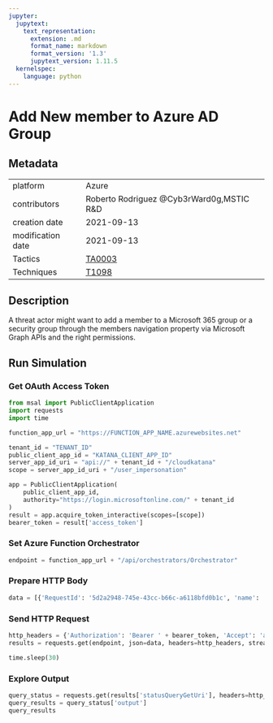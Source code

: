 ```yaml
---
jupyter:
  jupytext:
    text_representation:
      extension: .md
      format_name: markdown
      format_version: '1.3'
      jupytext_version: 1.11.5
  kernelspec:
    language: python
---
```


# Add New member to Azure AD Group


## Metadata



|                   |    |
|:------------------|:---|
| platform          | Azure |
| contributors      | Roberto Rodriguez @Cyb3rWard0g,MSTIC R&D |
| creation date     | 2021-09-13 |
| modification date | 2021-09-13 |
| Tactics           | [TA0003](https://attack.mitre.org/tactics/TA0003) |
| Techniques        | [T1098](https://attack.mitre.org/techniques/T1098) |


## Description
A threat actor might want to add a member to a Microsoft 365 group or a security group through the members navigation property via Microsoft Graph APIs and the right permissions.



## Run Simulation


### Get OAuth Access Token

```python
from msal import PublicClientApplication
import requests
import time

function_app_url = "https://FUNCTION_APP_NAME.azurewebsites.net"

tenant_id = "TENANT_ID"
public_client_app_id = "KATANA_CLIENT_APP_ID"
server_app_id_uri = "api://" + tenant_id + "/cloudkatana"
scope = server_app_id_uri + "/user_impersonation"

app = PublicClientApplication(
    public_client_app_id,
    authority="https://login.microsoftonline.com/" + tenant_id
)
result = app.acquire_token_interactive(scopes=[scope])
bearer_token = result['access_token']
```

### Set Azure Function Orchestrator

```python
endpoint = function_app_url + "/api/orchestrators/Orchestrator"
```

### Prepare HTTP Body

```python
data = [{'RequestId': '5d2a2948-745e-43cc-b66c-a6118bfd0b1c', 'name': 'Add New member to Azure AD Group', 'metadata': {'creationDate': '2021-09-13', 'modificationDate': '2021-09-13', 'description': 'A threat actor might want to add a member to a Microsoft 365 group or a security group through the members navigation property via Microsoft Graph APIs and the right permissions.\n', 'contributors': ['Roberto Rodriguez @Cyb3rWard0g', 'MSTIC R&D'], 'mitreAttack': [{'technique': 'T1098', 'tactics': ['TA0003']}]}, 'steps': [{'schema': 'atomic', 'id': 'b7547e2c-3530-4594-b6e6-ef147d2de782', 'name': 'Add New member to Azure AD Group', 'metadata': {'creationDate': '2021-09-13', 'modificationDate': '2021-09-13', 'description': 'A threat actor might want to add a member to a Microsoft 365 group or a security group through the members navigation property via Microsoft Graph APIs and the right permissions.\n', 'contributors': ['Roberto Rodriguez @Cyb3rWard0g', 'MSTIC R&D'], 'mitreAttack': [{'technique': 'T1098', 'tactics': ['TA0003']}]}, 'authorization': [{'resource': 'https://graph.microsoft.com/', 'permissionsType': 'application', 'permissions': ['GroupMember.ReadWrite.All']}], 'execution': {'type': 'ScriptModule', 'platform': 'Azure', 'executor': 'PowerShell', 'module': {'name': 'CloudKatanaAbilities', 'version': 1.0, 'function': 'Add-CKMemberToGroup'}, 'parameters': {}}, 'number': 1}]}]
```

### Send HTTP Request

```python
http_headers = {'Authorization': 'Bearer ' + bearer_token, 'Accept': 'application/json','Content-Type': 'application/json'}
results = requests.get(endpoint, json=data, headers=http_headers, stream=False).json()

time.sleep(30)
```

### Explore Output

```python
query_status = requests.get(results['statusQueryGetUri'], headers=http_headers, stream=False).json()
query_results = query_status['output']
query_results
```
